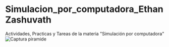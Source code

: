 # Simulacion_por_computadora_EthanZashuvath
Actividades, Practicas y Tareas de la materia "Simulación por computadora"
![Captura piramide](https://github.com/EthanZash/Simulacion_por_computadora_EthanZashuvath/assets/71675192/0b839c5c-4537-4ffe-9770-f5ec3838b0ba)
